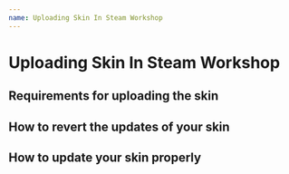 ```yaml
---
name: Uploading Skin In Steam Workshop
---
```


# Uploading Skin In Steam Workshop

## Requirements for uploading the skin

## How to revert the updates of your skin

## How to update your skin properly